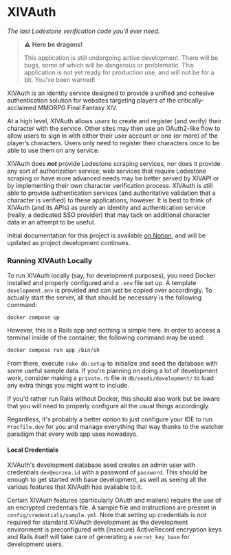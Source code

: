 # XIVAuth

*The last Lodestone verification code you'll ever need.*

> ⚠️ **Here be dragons!**
>
> This application is still undergoing active development. There will be bugs, some of which will be dangerous or 
> problematic. This application is not yet ready for production use, and will not be for a bit. You've been warned!

XIVAuth is an identity service designed to provide a unified and cohesive authentication solution for websites targeting
players of the critically-acclaimed MMORPG Final Fantasy XIV.

At a high level, XIVAuth allows *users* to create and register (and verify) their character with the service. Other 
sites may then use an OAuth2-like flow to allow users to sign in with either their user account or one (or more) of the
player’s characters. Users only need to register their characters once to be able to use them on any service.

XIVAuth does ***not*** provide Lodestone scraping services, nor does it provide any sort of authorization service; web
services that require Lodestone scraping or have more advanced needs may be better served by XIVAPI or by implementing
their own character verification process. XIVAuth is still able to provide authentication services (and authoritative
validation that a character is verified) to these applications, however. It is best to think of XIVAuth (and its APIs)
as purely an identity and authentication service (really, a dedicated SSO provider) that may tack on additional
character data in an attempt to be useful.

Initial documentation for this project is available [on Notion][notion-docs], and will be updated as project development 
continues.

[notion-docs]: https://kazwolfe.notion.site/Documentation-128e77f0016c4901888ea1234678c37d?pvs=4

### Running XIVAuth Locally

To run XIVAuth locally (say, for development purposes), you need Docker installed and properly configured and a `.env`
file set up. A template `development.env` is provided and can just be copied over accordingly. To actually start the
server, all that should be necessary is the following command:

```shell
docker compose up
```

However, this is a Rails app and nothing is simple here. In order to access a terminal inside of the container, the 
following command may be used:

```sh
docker compose run app /bin/sh
```

From there, execute `rake db:setup` to initialize and seed the database with some useful sample data. If you're planning
on doing a lot of development work, consider making a `private.rb` file in `db/seeds/development/` to load any extra
things you might want to include.

If you'd rather run Rails without Docker, this should also work but be aware that you will need to properly configure
all the usual things accordingly.

Regardless, it's probably a better option to just configure your IDE to run `Procfile.dev` for you and manage everything
that way thanks to the watcher paradigm that every web app uses nowadays.

#### Local Credentials

XIVAuth's development database seed creates an admin user with credentials `dev@eorzea.id` with a password of 
`password`. This should be enough to get started with base development, as well as seeing all the various features that
XIVAuth has available to it.

Certain XIVAuth features (particularly OAuth and mailers) require the use of an encrypted credentials file. A sample
file and instructions are present in `config/credentials/sample.yml`. Note that setting up credentials is *not* required
for standard XIVAuth development as the development environment is preconfigured with (insecure) ActiveRecord encryption
keys and Rails itself will take care of generating a `secret_key_base` for development users.